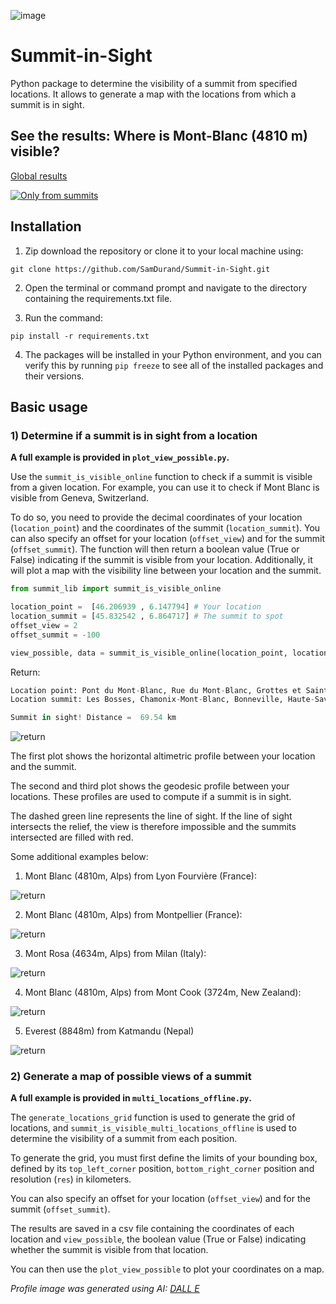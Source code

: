 ![image](data/pictures/logo_summit.png)

# Summit-in-Sight

Python package to determine the visibility of a summit from specified locations. It allows to generate a map with the locations from which a summit is in sight.

## See the results: Where is Mont-Blanc (4810 m) visible?
[Global results](https://raw.githack.com/SamDurand/Summit-in-Sight/main/data/maps/from_summits_MontBlanc.html)

[](https://raw.githack.com/SamDurand/Summit-in-Sight/main/data/maps/from_summits_MontBlanc.html)

[![Only from summits](data/pictures/from_summits_MontBlanc_map.png)](https://htmlpreview.github.io/?https://raw.githubusercontent.com/SamDurand/Summit-in-Sight/main/data/maps/from_summits_MontBlanc.html?token=GHSAT0AAAAAAB6GVP5XZJTZP7DTNTQKSZZ2Y76DMQQ)

## Installation

1. Zip download the repository or clone it to your local machine using:
```
git clone https://github.com/SamDurand/Summit-in-Sight.git
```
2. Open the terminal or command prompt and navigate to the directory containing the requirements.txt file.

3. Run the command:
```
pip install -r requirements.txt
```
4. The packages will be installed in your Python environment, and you can verify this by running `pip freeze` to see all of the installed packages and their versions.

## Basic usage

### 1) Determine if a summit is in sight from a location

**A full example is provided in `plot_view_possible.py`.**

Use the `summit_is_visible_online` function to check if a summit is visible from a given location. For example, you can use it to check if Mont Blanc is visible from Geneva, Switzerland. 

To do so, you need to provide the decimal coordinates of your location (`location_point`) and the coordinates of the summit (`location_summit`). You can also specify an offset for your location (`offset_view`) and for the summit (`offset_summit`). The function will then return a boolean value (True or False) indicating if the summit is visible from your location. Additionally, it will plot a map with the visibility line between your location and the summit.

```python
from summit_lib import summit_is_visible_online

location_point =  [46.206939 , 6.147794] # Your location
location_summit = [45.832542 , 6.864717] # The summit to spot
offset_view = 2
offset_summit = -100

view_possible, data = summit_is_visible_online(location_point, location_summit, plot=True, offset_view=offset_view,offset_summit=offset_summit)
```

Return:
```python
Location point: Pont du Mont-Blanc, Rue du Mont-Blanc, Grottes et Saint-Gervais, Genève, 1201, Schweiz/Suisse/Svizzera/Svizra
Location summit: Les Bosses, Chamonix-Mont-Blanc, Bonneville, Haute-Savoie, Auvergne-Rhône-Alpes, France métropolitaine, 74400, France

Summit in sight! Distance =  69.54 km
```

![return](data/pictures/geneva_montblanc.png)

The first plot shows the horizontal altimetric profile between your location and the summit.

The second and third plot shows the geodesic profile between your locations. These profiles are used to compute if a summit is in sight. 

The dashed green line represents the line of sight. If the line of sight intersects the relief, the view is therefore impossible and the summits intersected are filled with red.

Some additional examples below:
1. Mont Blanc (4810m, Alps) from Lyon Fourvière (France):

![return](data/pictures/lyon_montblanc.png)

2. Mont Blanc (4810m, Alps) from Montpellier (France):

![return](data/pictures/montpellier_montblanc.png)

3. Mont Rosa (4634m, Alps) from Milan (Italy):

![return](data/pictures/milan_montrosa.png)

4. Mont Blanc (4810m, Alps) from Mont Cook (3724m, New Zealand):

![return](data/pictures/mtcooknz_montblanc.png)

5. Everest (8848m) from Katmandu (Nepal)
   
![return](data/pictures/katmandu_everest.png)

### 2) Generate a map of possible views of a summit

**A full example is provided in `multi_locations_offline.py`.**

The `generate_locations_grid` function is used to generate the grid of locations, and `summit_is_visible_multi_locations_offline` is used to determine the visibility of a summit from each position.

To generate the grid, you must first define the limits of your bounding box, defined by its `top_left_corner` position, `bottom_right_corner` position and resolution (`res`) in kilometers.

You can also specify an offset for your location (`offset_view`) and for the summit (`offset_summit`).

The results are saved in a csv file containing the coordinates of each location and `view_possible`, the boolean value (True or False) indicating whether the summit is visible from that location.

You can then use the `plot_view_possible` to plot your coordinates on a map.


*Profile image was generated using AI: [DALL E](https://openai.com/dall-e-2/)*
